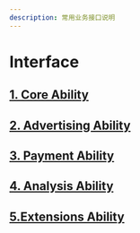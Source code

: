 ```yaml
---
description: 常用业务接口说明
---
```


# Interface

## [1. Core Ability](1.-ji-chu-neng-li.md)

## [2. Advertising Ability](2.-guang-gao-neng-li.md)

## [3. Payment Ability](3.-ji-fei-neng-li.md)

## [4. Analysis Ability](4.-tong-ji-neng-li.md)

## [5.Extensions Ability](5.-kuo-zhan-neng-li.md)

